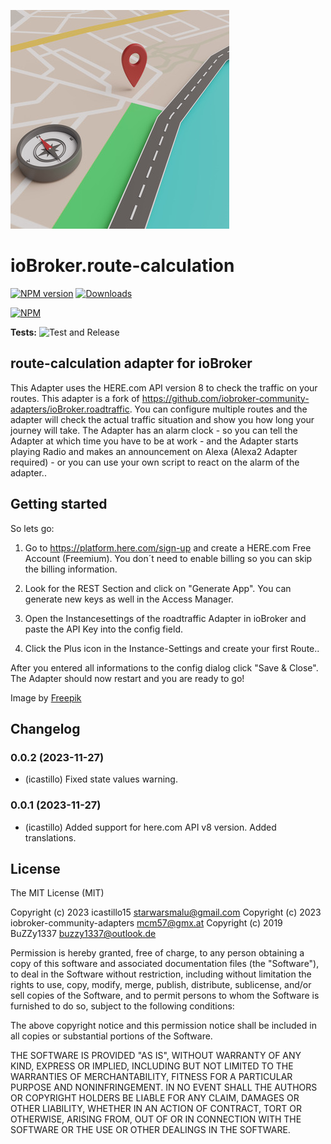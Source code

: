 ![Logo](admin/route-calculation.png)
# ioBroker.route-calculation

[![NPM version](https://img.shields.io/npm/v/iobroker.route-calculation.svg)](https://www.npmjs.com/package/iobroker.route-calculation)
[![Downloads](https://img.shields.io/npm/dm/iobroker.route-calculation.svg)](https://www.npmjs.com/package/iobroker.route-calculation)
<!--
![Number of Installations](https://iobroker.live/badges/route-calculation-installed.svg)
![Current version in stable repository](https://iobroker.live/badges/route-calculation-stable.svg)
-->
[![NPM](https://nodei.co/npm/iobroker.route-calculation.png?downloads=true)](https://nodei.co/npm/iobroker.route-calculation/)

**Tests:** ![Test and Release](https://github.com/icastillo15/ioBroker.route-calculation/workflows/Test%20and%20Release/badge.svg)

## route-calculation adapter for ioBroker
This Adapter uses the HERE.com API version 8 to check the traffic on your routes. This adapter is a fork of https://github.com/iobroker-community-adapters/ioBroker.roadtraffic. 
You can configure multiple routes and the adapter will check the actual traffic situation and show you how long your journey will take.
The Adapter has an alarm clock - so you can tell the Adapter at which time you have to be at work - and the Adapter starts playing Radio and makes an announcement on Alexa (Alexa2 Adapter required) - or you can use your own script to react on the alarm of the adapter..


## Getting started
So lets go:
1. Go to https://platform.here.com/sign-up and create a HERE.com Free Account (Freemium). You don´t need to enable billing so you can skip the billing information.

2. Look for the REST Section and click on "Generate App". You can generate new keys as well in the Access Manager.

3. Open the Instancesettings of the roadtraffic Adapter in ioBroker and paste the API Key into the config field.

4. Click the Plus icon in the Instance-Settings and create your first Route..

After you entered all informations to the config dialog click "Save & Close".
The Adapter should now restart and you are ready to go!

Image by <a href="https://www.freepik.com/free-photo/3d-view-map_45145244.htm#query=route%20logo&position=7&from_view=search&track=ais&uuid=74e89d28-9cfe-4b5e-94c9-a965b83497b4">Freepik</a>
## Changelog
<!--
    Placeholder for the next version (at the beginning of the line):
    ### **WORK IN PROGRESS**
-->
### 0.0.2 (2023-11-27)
* (icastillo) Fixed state values warning.
### 0.0.1 (2023-11-27)
* (icastillo) Added support for here.com API v8 version. Added translations.

## License
The MIT License (MIT)

Copyright (c) 2023 icastillo15 <starwarsmalu@gmail.com>
Copyright (c) 2023 iobroker-community-adapters <mcm57@gmx.at>
Copyright (c) 2019 BuZZy1337 <buzzy1337@outlook.de>

Permission is hereby granted, free of charge, to any person obtaining a copy
of this software and associated documentation files (the "Software"), to deal
in the Software without restriction, including without limitation the rights
to use, copy, modify, merge, publish, distribute, sublicense, and/or sell
copies of the Software, and to permit persons to whom the Software is
furnished to do so, subject to the following conditions:

The above copyright notice and this permission notice shall be included in
all copies or substantial portions of the Software.

THE SOFTWARE IS PROVIDED "AS IS", WITHOUT WARRANTY OF ANY KIND, EXPRESS OR
IMPLIED, INCLUDING BUT NOT LIMITED TO THE WARRANTIES OF MERCHANTABILITY,
FITNESS FOR A PARTICULAR PURPOSE AND NONINFRINGEMENT. IN NO EVENT SHALL THE
AUTHORS OR COPYRIGHT HOLDERS BE LIABLE FOR ANY CLAIM, DAMAGES OR OTHER
LIABILITY, WHETHER IN AN ACTION OF CONTRACT, TORT OR OTHERWISE, ARISING FROM,
OUT OF OR IN CONNECTION WITH THE SOFTWARE OR THE USE OR OTHER DEALINGS IN
THE SOFTWARE.
